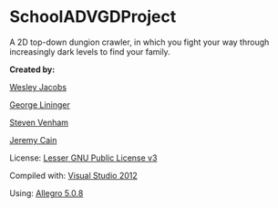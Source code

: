 SchoolADVGDProject
==================

<p>A 2D top-down dungion crawler, in which you fight your way through increasingly dark levels to find your family.</p>

<p><b>Created by:</b></p>
<p><a href="mailto:wjacobsiv@gmail.com">Wesley Jacobs</a> </p>
<p><a href="mailto:glininger@hotmail.com">George Lininger</a> </p>
<p><a href="mailto:deathmock@gmail.com">Steven Venham</a> </p>
<p><a href="mailto:fox_the_apprentice@yahoo.com">Jeremy Cain</a> </p>
<p>License: <a href="http://www.gnu.org/licenses/lgpl.html">Lesser GNU Public License v3</a></p>
<p></p>
<p>Compiled with: <a href="http://www.microsoft.com/visualstudio/eng/downloads">Visual Studio 2012<a/></p>
<p>Using: <a href="http://sourceforge.net/projects/alleg/files/allegro/5.0.8/">Allegro 5.0.8</a></p>
